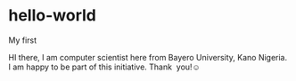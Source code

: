# hello-world
My first

HI there, I am computer scientist here from Bayero University, Kano Nigeria.
I am happy to be part of this initiative. 
Thank  you!☺
